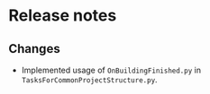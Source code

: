 # Release notes

## Changes

- Implemented usage of `OnBuildingFinished.py` in `TasksForCommonProjectStructure.py`.
